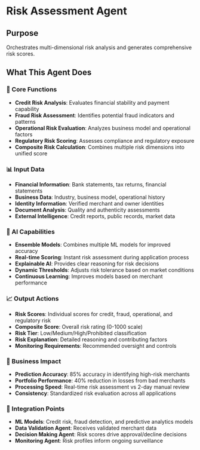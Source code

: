 # Risk Assessment Agent

## Purpose
Orchestrates multi-dimensional risk analysis and generates comprehensive risk scores.

## What This Agent Does

### 🎯 Core Functions
- **Credit Risk Analysis**: Evaluates financial stability and payment capability
- **Fraud Risk Assessment**: Identifies potential fraud indicators and patterns
- **Operational Risk Evaluation**: Analyzes business model and operational factors
- **Regulatory Risk Scoring**: Assesses compliance and regulatory exposure
- **Composite Risk Calculation**: Combines multiple risk dimensions into unified score

### 📊 Input Data
- **Financial Information**: Bank statements, tax returns, financial statements
- **Business Data**: Industry, business model, operational history
- **Identity Information**: Verified merchant and owner identities
- **Document Analysis**: Quality and authenticity assessments
- **External Intelligence**: Credit reports, public records, market data

### 🤖 AI Capabilities
- **Ensemble Models**: Combines multiple ML models for improved accuracy
- **Real-time Scoring**: Instant risk assessment during application process
- **Explainable AI**: Provides clear reasoning for risk decisions
- **Dynamic Thresholds**: Adjusts risk tolerance based on market conditions
- **Continuous Learning**: Improves models based on merchant performance

### 📈 Output Actions
- **Risk Scores**: Individual scores for credit, fraud, operational, and regulatory risk
- **Composite Score**: Overall risk rating (0-1000 scale)
- **Risk Tier**: Low/Medium/High/Prohibited classification
- **Risk Explanation**: Detailed reasoning and contributing factors
- **Monitoring Requirements**: Recommended oversight and controls

### 🎯 Business Impact
- **Prediction Accuracy**: 85% accuracy in identifying high-risk merchants
- **Portfolio Performance**: 40% reduction in losses from bad merchants
- **Processing Speed**: Real-time risk assessment vs 2-day manual review
- **Consistency**: Standardized risk evaluation across all applications

### 🔗 Integration Points
- **ML Models**: Credit risk, fraud detection, and predictive analytics models
- **Data Validation Agent**: Receives validated merchant data
- **Decision Making Agent**: Risk scores drive approval/decline decisions
- **Monitoring Agent**: Risk profiles inform ongoing surveillance